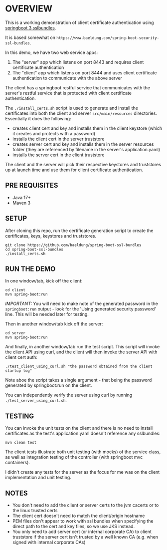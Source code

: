 
# OVERVIEW

This is a working demonstration of client certificate authentication using [springboot 3 sslbundles](https://spring.io/blog/2023/06/07/securing-spring-boot-applications-with-ssl).

It is based somewhat on `https://www.baeldung.com/spring-boot-security-ssl-bundles`.

In this demo, we have two web service apps:
1. The "server" app which listens on port 8443 and requires client certificate authentication
2. The "client" app which listens on port 8444 and uses client certificate authentication to communicate with the above server

The client has a springboot restful service that communicates with the server's restful service that is protected with client certificate authentication.

The `./install_certs.sh` script is used to generate and install the certificates into both the client and server `src/main/resources` directories. Essentially it does the following:
- creates client cert and key and installs them in the client keystore (which it creates and protects with a password)
- installs the client cert in the server truststore
- creates server cert and key and installs them in the server resources folder (they are referenced by filename in the server's application.yaml)
- installs the server cert in the client truststore

The client and the server will pick their respective keystores and truststores up at launch time and use them for client certificate authentication.

## PRE REQUISITES

- Java 17+
- Maven 3

## SETUP

After cloning this repo, run the certificate generation script to create the certificates, keys, keystores and truststores.
```
git clone https://github.com/baeldung/spring-boot-ssl-bundles
cd spring-boot-ssl-bundles
./install_certs.sh
```

## RUN THE DEMO

In one window/tab, kick off the client:

```
cd client
mvn spring-boot:run
```

*IMPORTANT:* You will need to make note of the generated password in the `springboot:run` output - look for the 'Using generated security password' line. This will be needed later for testing.

Then in another window/tab kick off the server:
```
cd server
mvn spring-boot:run
```

And finally, in another window/tab run the test script. This script will invoke the client API using curl, and the client will then invoke the server API with client cert auth:

```
./test_client_using_curl.sh "the password obtained from the client startup log"
```

Note aboe the script takes a single argument - that being the password generated by springboot:run on the client.

You can independently verify the server using curl by running `./test_server_using_curl.sh`.

## TESTING

You can invoke the unit tests on the client and there is no need to install certificates as the test's application.yaml doesn't reference any sslbundles:

```
mvn clean test
```

The client tests illustrate both unit testing (with mocks) of the service class, as well as integration testing of the controller (with springboot mvc containers).

I didn't create any tests for the server as the focus for me was on the client implementation and unit testing.

## NOTES

- You don't need to add the client or server certs to the jvm cacerts or to the linux trusted certs
- The client cert doesn't need to match the client/origin hostname
- PEM files don't appear to work with ssl bundles when specifying the direct path to the cert and key files, so we use JKS instead.
- You only need to add server cert (or internal corporate CA) to client truststore if the server cert isn't trusted by a well known CA (e.g. when signed with internal corporate CAs)

